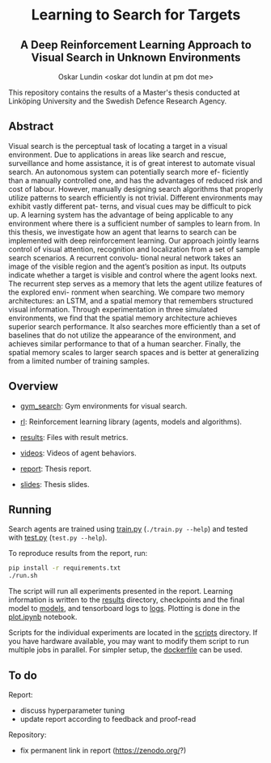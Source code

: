 <h1 align="center"> Learning to Search for Targets</h1>
<div align="center">
<h2>A Deep Reinforcement Learning Approach to Visual Search in Unknown Environments</h2>
<p>Oskar Lundin &lt;oskar dot lundin at pm dot me&gt;</p>
</div>

This repository contains the results of a Master's thesis conducted at Linköping University and the Swedish Defence Research Agency.


## Abstract

Visual search is the perceptual task of locating a target in a visual environment. Due to
applications in areas like search and rescue, surveillance and home assistance, it is of great
interest to automate visual search. An autonomous system can potentially search more ef-
ficiently than a manually controlled one, and has the advantages of reduced risk and cost
of labour. However, manually designing search algorithms that properly utilize patterns
to search efficiently is not trivial. Different environments may exhibit vastly different pat-
terns, and visual cues may be difficult to pick up. A learning system has the advantage of
being applicable to any environment where there is a sufficient number of samples to learn
from.
In this thesis, we investigate how an agent that learns to search can be implemented
with deep reinforcement learning. Our approach jointly learns control of visual attention,
recognition and localization from a set of sample search scenarios. A recurrent convolu-
tional neural network takes an image of the visible region and the agent’s position as input.
Its outputs indicate whether a target is visible and control where the agent looks next. The
recurrent step serves as a memory that lets the agent utilize features of the explored envi-
ronment when searching. We compare two memory architectures: an LSTM, and a spatial
memory that remembers structured visual information. Through experimentation in three
simulated environments, we find that the spatial memory architecture achieves superior
search performance. It also searches more efficiently than a set of baselines that do not
utilize the appearance of the environment, and achieves similar performance to that of a
human searcher. Finally, the spatial memory scales to larger search spaces and is better at
generalizing from a limited number of training samples.

## Overview

- [gym_search](./gym_search): Gym environments for visual search.
- [rl](./rl): Reinforcement learning library (agents, models and algorithms).

- [results](./results): Files with result metrics.
- [videos](./videos): Videos of agent behaviors.

- [report](./report): Thesis report.
- [slides](./slides): Thesis slides.

## Running

Search agents are trained using [train.py](./train.py) (`./train.py --help`) and tested with [test.py](./test.py) (`test.py --help`).

To reproduce results from the report, run:

```bash
pip install -r requirements.txt
./run.sh
```

The script will run all experiments presented in the report.
Learning information is written to the [results](./results) directory, checkpoints and the final model to [models](./models), and tensorboard logs to [logs](./logs). Plotting is done in the [plot.ipynb](./plot.ipynb) notebook.

Scripts for the individual experiments are located in the [scripts](./scripts) directory.
If you have hardware available, you may want to modify them script to run multiple jobs in parallel.
For simpler setup, the [dockerfile](./dockerfile) can be used.

## To do

Report:

- discuss hyperparameter tuning
- update report according to feedback and proof-read

Repository:

- fix permanent link in report (https://zenodo.org/?)
